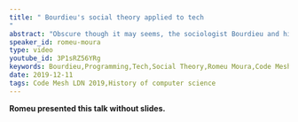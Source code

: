 ```yaml
---
title: " Bourdieu's social theory applied to tech
"
abstract: "Obscure though it may seems, the sociologist Bourdieu and his social theory tell us a lot about what is happening in the workplace and society around us. By understanding what he meant by symbolic violence, cultural capital hexis etc, we see how each of us influences and is influenced by the people around us, in ways that we wouldn't expect.  From this talk, a vulgarized and easy to understand version of  Bourdieu's ideas, each of us can seek how to improve the ambience immediately around us"
speaker_id: romeu-moura
type: video
youtube_id: 3P1sRZ56YRg
keywords: Bourdieu,Programming,Tech,Social Theory,Romeu Moura,Code Mesh LDN
date: 2019-12-11
tags: Code Mesh LDN 2019,History of computer science
---
```

**Romeu presented this talk without slides.&nbsp;**
